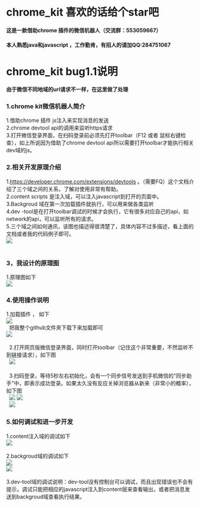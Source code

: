# chrome_kit  喜欢的话给个star吧
#### 这是一款借助chrome 插件的微信机器人（交流群：553059667）<br>
#### 本人熟悉java和javascript ，工作勤肯，有招人的请加QQ:284751067

# chrome_kit bug1.1说明
#### 由于微信不同地域的url请求不一样，在这里做了处理

### 1.chrome kit微信机器人简介

1.借助chrome 插件 js注入来实现消息的发送<br>
2.chrome devtool api的调用来监听https请求<br>
3.打开微信登录界面，在扫码登录前必须先打开toolbar（F12 或者 鼠标右键检查），如上所说因为借助了chrome devtool api所以需要打开toolbar才能执行相关dev域的js。<br>

### 2.相关开发原理介绍

1.https://developer.chrome.com/extensions/devtools 。（需要FQ）这个文档介绍了三个域之间的关系，了解对使用非常有帮助。<br>
2.content scripts 是注入域，可以注入javascript到打开的页面中。<br>
3.Backgroud 域在第一次加载插件就执行，可以用来做各类监听<br>
4.dev -tool是在打开toolbar调试的时候才会执行，它有很多对应自己的api，如network的api，可以监听所有的请求。<br>
5.三个域之间如何通讯，该图也描述得很清楚了，具体内容不过多描述，看上面的文档或者我的代码例子即可。<br>
![](https://raw.githubusercontent.com/LinuxForYQH/chrome_kit/master/test/804379-20170914132752219-1166818163.png) <br> 

### 3，我设计的原理图
1.原理图如下<br>
![](https://raw.githubusercontent.com/LinuxForYQH/chrome_kit/master/test/804379-20170914141740328-429332579.png) <br>

### 4.使用操作说明
1.加载插件 ， 如下<br>
![](https://raw.githubusercontent.com/LinuxForYQH/chrome_kit/master/test/804379-20170914133750735-2027952550.png) <br> 
把我整个github文件夹下载下来加载即可<br>
![](https://raw.githubusercontent.com/LinuxForYQH/chrome_kit/master/test/804379-20170914133925735-2021058884.png) <br> 
<br> 
2.打开网页版微信登录界面，同时打开toolbar（记住这个非常重要，不然监听不到链接请求），如下图
<br> 
![](https://raw.githubusercontent.com/LinuxForYQH/chrome_kit/master/test/804379-20170914134522719-864800133.png) <br>
<br> 
3.扫码登录，等待5秒左右初始化，会有一个同步信号发送到手机微信的“同步助手”中，即表示成功登录。如果太久没有反应关掉浏览器从新来（非常小的概率），如下图
<br> 
![](https://raw.githubusercontent.com/LinuxForYQH/chrome_kit/master/test/804379-20170914135053438-470690741.png) 
![](https://raw.githubusercontent.com/LinuxForYQH/chrome_kit/master/test/804379-20170914135147625-664586208.png) 
<br> 
![](https://raw.githubusercontent.com/LinuxForYQH/chrome_kit/master/test/804379-20170914135259766-1807997694.png) <br>

### 5.如何调试和进一步开发
1.content注入域的调试如下<br>
![](https://raw.githubusercontent.com/LinuxForYQH/chrome_kit/master/test/804379-20170914135634063-1006901200.png) <br>
<br>
2.backgroud域的调试如下
<br>
![](https://raw.githubusercontent.com/LinuxForYQH/chrome_kit/master/test/804379-20170914135738782-1231276103.png) <br>
![](https://raw.githubusercontent.com/LinuxForYQH/chrome_kit/master/test/804379-20170914135819125-478405978.png) <br>
<br>
3.dev-tool域的调试说明：dev-tool没有控制台可以调试，而且出现错误也不会有提示，调试只能把相应的javascript注入到content层来查看输出，或者把消息发送到backgroud域查看执行结果。
<br>
